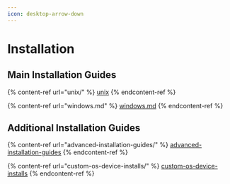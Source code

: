 ```yaml
---
icon: desktop-arrow-down
---
```


# Installation

## Main Installation Guides

{% content-ref url="unix/" %}
[unix](unix/)
{% endcontent-ref %}

{% content-ref url="windows.md" %}
[windows.md](windows.md)
{% endcontent-ref %}

## Additional Installation Guides

{% content-ref url="advanced-installation-guides/" %}
[advanced-installation-guides](advanced-installation-guides/)
{% endcontent-ref %}

{% content-ref url="custom-os-device-installs/" %}
[custom-os-device-installs](custom-os-device-installs/)
{% endcontent-ref %}
